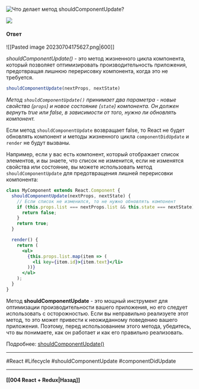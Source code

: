 ![Что делает метод `shouldComponentUpdate`?](https://youtu.be/ngyOYuTrUk8?t=748)

![](https://www.youtube.com/watch?v=Jw1zocLDnnc&t=2s)
#### Ответ

![[Pasted image 20230704175627.png|600]]

*shouldComponentUpdate()* - это метод жизненного цикла компонента, который позволяет оптимизировать производительность приложения, предотвращая лишнюю перерисовку компонента, когда это не требуется.

```jsx
shouldComponentUpdate(nextProps, nextState)
```

*Метод `shouldComponentUpdate()` принимает два параметра - новые свойства (`props`) и новое состояние (`state`) компонента. Он должен вернуть true или false, в зависимости от того, нужно ли обновлять компонент.*

Если метод `shouldComponentUpdate` возвращает false, то React не будет обновлять компонент и методы жизненного цикла `componentDidUpdate` и `render` не будут вызваны.

Например, если у вас есть компонент, который отображает список элементов, и вы знаете, что список не изменится, если не изменятся свойства или состояние, вы можете использовать метод `shouldComponentUpdate` для предотвращения лишней перерисовки компонента:

```jsx
class MyComponent extends React.Component {
  shouldComponentUpdate(nextProps, nextState) {
    // Если список не изменился, то не нужно обновлять компонент
    if (this.props.list === nextProps.list && this.state === nextState) {
      return false;
    }
    return true;
  }

  render() {
    return (
      <ul>
        {this.props.list.map(item => (
          <li key={item.id}>{item.text}</li>
        ))}
      </ul>
    );
  }
}
```

Метод **shouldComponentUpdate** - это мощный инструмент для оптимизации производительности вашего приложения, но его следует использовать с осторожностью. Если вы неправильно реализуете этот метод, то это может привести к неожиданному поведению вашего приложения. Поэтому, перед использованием этого метода, убедитесь, что вы понимаете, как он работает и как его правильно реализовать.

Подробнее: [shouldComponentUpdate()](https://ru.react.js.org/docs/react-component.html)

____
#React #Lifecycle #shouldComponentUpdate #componentDidUpdate

____

#### [[004 React + Redux|Назад]]